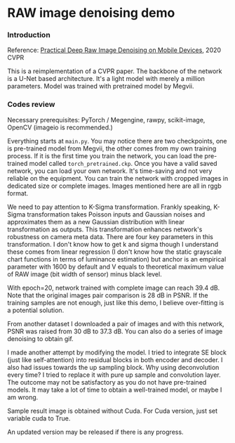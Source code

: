# RAW image denoising demo

### Introduction

Reference: [Practical Deep Raw Image Denoising on Mobile Devices](https://arxiv.org/abs/2010.06935), 2020 CVPR

This is a reimplementation of a CVPR paper. The backbone of the network is a U-Net based architecture. It's a light model with merely a million parameters. Model was trained with pretrained model by Megvii.

### Codes review

Necessary prerequisites: PyTorch / Megengine, rawpy, scikit-image, OpenCV (imageio is recommended.)

Everything starts at `main.py`. You may notice there are two checkpoints, one is pre-trained model from Megvii, the other comes from my own training process. If it is the first time you train the network, you can load the pre-trained model called `torch_pretrained.ckp`. Once you have a valid saved network, you can load your own network. It's time-saving and not very reliable on the equipment. You can train the network with cropped images in dedicated size or complete images. Images mentioned here are all in rggb format. 

We need to pay attention to K-Sigma transformation. Frankly speaking, K-Sigma transformation takes Poisson inputs and Gaussian noises and approximates them as a new Gaussian distribution with linear transformation as outputs. This transformation enhances network's robustness on camera meta data. There are four key parameters in this transformation. I don't know how to get k and sigma though I understand these comes from linear regression (I don't know how the static grayscale chart functions in terms of luminance estimation) but anchor is an empirical parameter with 1600 by default and V equals to theoretical maximum value of RAW image (bit width of sensor) minus black level.

With epoch=20, network trained with complete image can reach 39.4 dB. Note that the original images pair comparison is 28 dB in PSNR. If the training samples are not enough, just like this demo, I believe over-fitting is a potential solution.

From another dataset I downloaded a pair of images and with this network, PSNR was raised from 30 dB to 37.3 dB. You can also do a series of image denoising to obtain gif.

I made another attempt by modifying the model. I tried to integrate SE block (just like self-attention) into residual blocks in both encoder and decoder. I also had issues towards the up sampling block. Why using deconvolution every time? I tried to replace it with pure up sample and convolution layer. The outcome may not be satisfactory as you do not have pre-trained models. It may take a lot of time to obtain a well-trained model, or maybe I am wrong.

Sample result image is obtained without Cuda. For Cuda version, just set variable cuda to True.

An updated version may be released if there is any progress.

